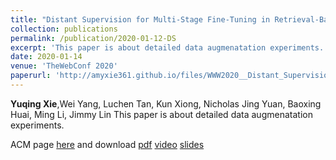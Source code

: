 ```yaml
---
title: "Distant Supervision for Multi-Stage Fine-Tuning in Retrieval-Based Question Answering"
collection: publications
permalink: /publication/2020-01-12-DS
excerpt: 'This paper is about detailed data augmenatation experiments.'
date: 2020-01-14
venue: 'TheWebConf 2020'
paperurl: 'http://amyxie361.github.io/files/WWW2020__Distant_Supervision_for_Multi_Stage_Fine_Tuning_in_Retrieval_Based_Question_Answering.pdf'
---
```


**Yuqing Xie**,Wei Yang, Luchen Tan, Kun Xiong, Nicholas Jing Yuan, Baoxing Huai, Ming Li, Jimmy Lin
This paper is about detailed data augmenatation experiments.

ACM page [here](https://dl.acm.org/doi/abs/10.1145/3366423.3380060) and download [pdf](http://amyxie361.github.io/files/WWW2020__Distant_Supervision_for_Multi_Stage_Fine_Tuning_in_Retrieval_Based_Question_Answering.pdf)
[video](https://www.youtube.com/watch?v=YzZdXWEWYPY&list=PLJNwhMK_V7Ew9ynJDUirk_dXNNEW8xBHq&index=33) [slides](http://amyxie361.github.io/files/DS-e2eqa.pptx)
